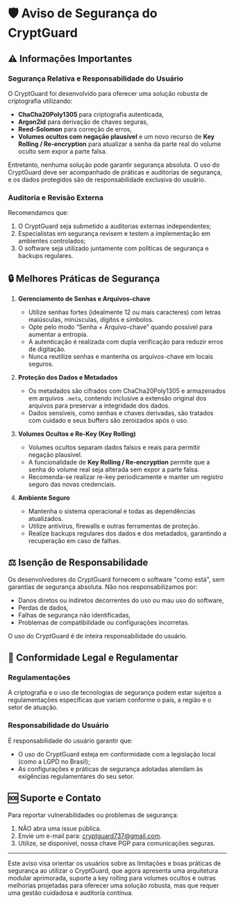 # 🛡️ Aviso de Segurança do CryptGuard

## ⚠️ Informações Importantes

### Segurança Relativa e Responsabilidade do Usuário

O CryptGuard foi desenvolvido para oferecer uma solução robusta de criptografia utilizando:
- **ChaCha20Poly1305** para criptografia autenticada,
- **Argon2id** para derivação de chaves seguras,
- **Reed-Solomon** para correção de erros,
- **Volumes ocultos com negação plausível** e um novo recurso de **Key Rolling / Re-encryption** para atualizar a senha da parte real do volume oculto sem expor a parte falsa.

Entretanto, nenhuma solução pode garantir segurança absoluta. O uso do CryptGuard deve ser acompanhado de práticas e auditorias de segurança, e os dados protegidos são de responsabilidade exclusiva do usuário.

### Auditoria e Revisão Externa

Recomendamos que:
1. O CryptGuard seja submetido a auditorias externas independentes;
2. Especialistas em segurança revisem e testem a implementação em ambientes controlados;
3. O software seja utilizado juntamente com políticas de segurança e backups regulares.

## 🔒 Melhores Práticas de Segurança

1. **Gerenciamento de Senhas e Arquivos-chave**
   - Utilize senhas fortes (idealmente 12 ou mais caracteres) com letras maiúsculas, minúsculas, dígitos e símbolos.
   - Opte pelo modo “Senha + Arquivo-chave” quando possível para aumentar a entropia.
   - A autenticação é realizada com dupla verificação para reduzir erros de digitação.
   - Nunca reutilize senhas e mantenha os arquivos-chave em locais seguros.

2. **Proteção dos Dados e Metadados**
   - Os metadados são cifrados com ChaCha20Poly1305 e armazenados em arquivos `.meta`, contendo inclusive a extensão original dos arquivos para preservar a integridade dos dados.
   - Dados sensíveis, como senhas e chaves derivadas, são tratados com cuidado e seus buffers são zeroizados após o uso.

3. **Volumes Ocultos e Re-Key (Key Rolling)**
   - Volumes ocultos separam dados falsos e reais para permitir negação plausível.
   - A funcionalidade de **Key Rolling / Re-encryption** permite que a senha do volume real seja alterada sem expor a parte falsa.
   - Recomenda-se realizar re-key periodicamente e manter um registro seguro das novas credenciais.

4. **Ambiente Seguro**
   - Mantenha o sistema operacional e todas as dependências atualizados.
   - Utilize antivírus, firewalls e outras ferramentas de proteção.
   - Realize backups regulares dos dados e dos metadados, garantindo a recuperação em caso de falhas.

## ⚖️ Isenção de Responsabilidade

Os desenvolvedores do CryptGuard fornecem o software "como está", sem garantias de segurança absoluta. Não nos responsabilizamos por:
- Danos diretos ou indiretos decorrentes do uso ou mau uso do software,
- Perdas de dados,
- Falhas de segurança não identificadas,
- Problemas de compatibilidade ou configurações incorretas.

O uso do CryptGuard é de inteira responsabilidade do usuário.

## 📜 Conformidade Legal e Regulamentar

### Regulamentações
A criptografia e o uso de tecnologias de segurança podem estar sujeitos a regulamentações específicas que variam conforme o país, a região e o setor de atuação.

### Responsabilidade do Usuário
É responsabilidade do usuário garantir que:
- O uso do CryptGuard esteja em conformidade com a legislação local (como a LGPD no Brasil);
- As configurações e práticas de segurança adotadas atendam às exigências regulamentares do seu setor.

## 🆘 Suporte e Contato

Para reportar vulnerabilidades ou problemas de segurança:
1. NÃO abra uma issue pública.
2. Envie um e-mail para: [cryptguard737@gmail.com](mailto:cryptguard737@gmail.com).
3. Utilize, se disponível, nossa chave PGP para comunicações seguras.

---

Este aviso visa orientar os usuários sobre as limitações e boas práticas de segurança ao utilizar o CryptGuard, que agora apresenta uma arquitetura modular aprimorada, suporte a key rolling para volumes ocultos e outras melhorias projetadas para oferecer uma solução robusta, mas que requer uma gestão cuidadosa e auditoria contínua.
